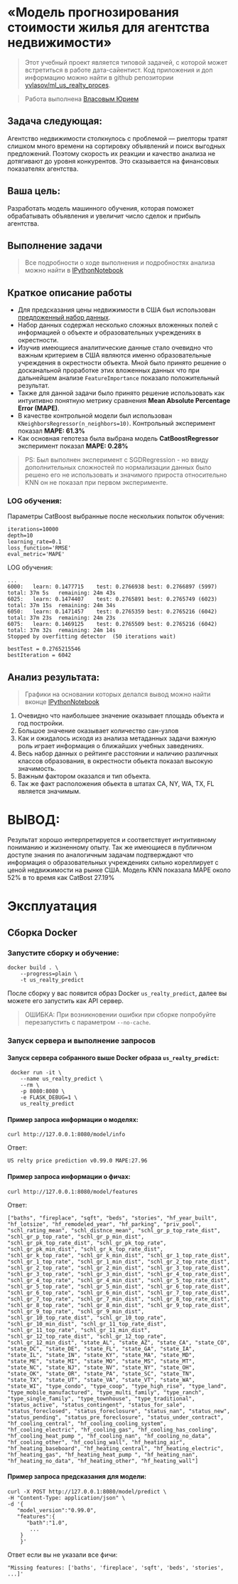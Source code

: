 # «Модель прогнозирования стоимости жилья для агентства недвижимости»

> Этот учебный проект является типовой задачей, с которой может встретиться в работе дата-сайентист.
> Код приложения и доп информацию можно найти в github репозитории [yvlasov/ml_us_realty_proces](https://github.com/yvlasov/ml_us_realty_proces).

> Работа выполнена [Власовым Юрием](http://t.me/yuvlasov)

## Задача следующая:
 Aгентство недвижимости столкнулось с проблемой — риелторы тратят слишком много времени на сортировку объявлений и поиск выгодных предложений. Поэтому скорость их реакции и качество анализа не дотягивают до уровня конкурентов. Это сказывается на финансовых показателях агентства.

## Ваша цель:
Разработать модель машинного обучения, которая поможет обрабатывать объявления и увеличит число сделок и прибыль агентства.

## Выполнение задачи

> Все подробности о ходе выполнения и подробностях анализа можно найти в [IPythonNotebook](https://drive.google.com/file/d/1q1anIuwzIdnz6n4tvnnocLgaEj1b00Sl/view?usp=sharing)

## Краткое описание работы

* Для предсказания цены недвижимости в США был использован [предложенный набор данных](https://yvlasov-share.s3.amazonaws.com/diploma_project_data.csv.zip).
* Набор данных содержал несколько сложных вложенных полей с информацией о объекте и образовательных учреждениях в окрестности.
* Изучив имеющиеся аналитические данные стало очевидно что важным критерием в США являются именно образовательные учреждения в окрестности объекта. Мной было принято решение о досканальной проработке этих вложенных данных что при дальнейшем анализе ```FeatureImportance``` показало положительный результат.
* Также для данной задачи было принято решение использовать как интуитивно понятную метрику сравнения **Mean Absolute Percentage Error (MAPE)**.
* В качестве контрольной модели был использован ```KNeighborsRegressor(n_neighbors=10)```. Контрольный эксперимент показал **MAPE: 61.3%**
* Как основная гепотеза была выбрана модель **CatBoostRegressor** эксперимент показал **MAPE: 0.28%**

> PS: Был выполнен эксперимент с SGDRegression - но ввиду дополнительных сложностей по нормализации данных было решено его не использовать и значимого прироста относительно KNN он не показал при первом эксперименте.

### LOG обучения:
Параметры CatBoost выбранные после нескольких попыток обучения: 
```
iterations=10000
depth=10
learning_rate=0.1
loss_function='RMSE'
eval_metric='MAPE'
```
LOG обучения:
```
...
6000:	learn: 0.1477715	test: 0.2766938	best: 0.2766897 (5997)	total: 37m 5s	remaining: 24m 43s
6025:	learn: 0.1474407	test: 0.2765891	best: 0.2765749 (6023)	total: 37m 15s	remaining: 24m 34s
6050:	learn: 0.1471457	test: 0.2765359	best: 0.2765216 (6042)	total: 37m 23s	remaining: 24m 23s
6075:	learn: 0.1469125	test: 0.2765509	best: 0.2765216 (6042)	total: 37m 32s	remaining: 24m 14s
Stopped by overfitting detector  (50 iterations wait)

bestTest = 0.2765215546
bestIteration = 6042
```

## Анализ результата:
> Графики на основании которых делался вывод можно найти вконце [IPythonNotebook](https://drive.google.com/file/d/1q1anIuwzIdnz6n4tvnnocLgaEj1b00Sl/view?usp=sharing)

1. Очевидно что наибольшее значение оказывает площадь объекта и год постройки.
2. Большое значение оказывает количество сан-узлов
3. Как и ожидалось исходя из анализа метаданных задачи важную роль играет информация о ближайших учебных заведениях.
4. Весь набор данных о рейтинге расстоянии и наличию различных классов образования, в окрестности обьекта показал высокую значимость.
4. Важным фактором оказался и тип  объекта.
5. Так же факт расположения обьекта в штатах CA, NY, WA, TX, FL является значимым.

# ВЫВОД:
Результат хорошо интерпретируется и соответствует интуитивному пониманию и жизненному опыту. Так же имеющиеся в публичном доступе знания по аналогичным задачам подтверждают что информация о образовательных учреждениях сильно кореллирует с ценой недвижимости на рынке США.
Модель KNN показала MAPE около 52% в то время как CatBost 27.19%

# Эксплуатация

## Сборка Docker

### Запустите сборку и обучение:
```
docker build . \
    --progress=plain \
    -t us_realty_predict
```
После сборку у вас появится образ Docker ```us_realty_predict```, далее вы можете его запустить как API сервер.
>ОШИБКА: При возникновении ошибки при сборке попробуйте перезапустить с параметром ```--no-cache```.

### Запуск сервера и выполнение запросов

#### Запуск сервера собранного выше Docker образа ```us_realty_predict```:
```
 docker run -it \
    --name us_realty_predict \
    --rm \
    -p 8080:8080 \
    -e FLASK_DEBUG=1 \
    us_realty_predict
```

#### Пример запроса информации о моделях:
```
curl http://127.0.0.1:8080/model/info
```
Ответ:
```
US relty price prediction v0.99.0 MAPE:27.96
```

#### Пример запроса информации о фичах:
```
curl http://127.0.0.1:8080/model/features           
```
Ответ:
```
["baths", "fireplace", "sqft", "beds", "stories", "hf_year_built", "hf_lotsize", "hf_remodeled_year", "hf_parking", "priv_pool", "schl_rating_mean", "schl_distnce_mean", "schl_gr_p_top_rate_dist", "schl_gr_p_top_rate", "schl_gr_p_min_dist", "schl_gr_pk_top_rate_dist", "schl_gr_pk_top_rate", "schl_gr_pk_min_dist", "schl_gr_k_top_rate_dist", "schl_gr_k_top_rate", "schl_gr_k_min_dist", "schl_gr_1_top_rate_dist", "schl_gr_1_top_rate", "schl_gr_1_min_dist", "schl_gr_2_top_rate_dist", "schl_gr_2_top_rate", "schl_gr_2_min_dist", "schl_gr_3_top_rate_dist", "schl_gr_3_top_rate", "schl_gr_3_min_dist", "schl_gr_4_top_rate_dist", "schl_gr_4_top_rate", "schl_gr_4_min_dist", "schl_gr_5_top_rate_dist", "schl_gr_5_top_rate", "schl_gr_5_min_dist", "schl_gr_6_top_rate_dist", "schl_gr_6_top_rate", "schl_gr_6_min_dist", "schl_gr_7_top_rate_dist", "schl_gr_7_top_rate", "schl_gr_7_min_dist", "schl_gr_8_top_rate_dist", "schl_gr_8_top_rate", "schl_gr_8_min_dist", "schl_gr_9_top_rate_dist", "schl_gr_9_top_rate", "schl_gr_9_min_dist", "schl_gr_10_top_rate_dist", "schl_gr_10_top_rate", "schl_gr_10_min_dist", "schl_gr_11_top_rate_dist", "schl_gr_11_top_rate", "schl_gr_11_min_dist", "schl_gr_12_top_rate_dist", "schl_gr_12_top_rate", "schl_gr_12_min_dist", "state_AL", "state_AZ", "state_CA", "state_CO", "state_DC", "state_DE", "state_FL", "state_GA", "state_IA", "state_IL", "state_IN", "state_KY", "state_MA", "state_MD", "state_ME", "state_MI", "state_MO", "state_MS", "state_MT", "state_NC", "state_NJ", "state_NV", "state_NY", "state_OH", "state_OK", "state_OR", "state_PA", "state_SC", "state_TN", "state_TX", "state_UT", "state_VA", "state_VT", "state_WA", "state_WI", "type_condo", "type_coop", "type_high_rise", "type_land", "type_mobile_manufactured", "type_multi_family", "type_ranch", "type_single_family", "type_townhouse", "type_traditional", "status_active", "status_contingent", "status_for_sale", "status_foreclosed", "status_foreclosure", "status_nan", "status_new", "status_pending", "status_pre_foreclosure", "status_under_contract", "hf_cooling_central", "hf_cooling_cooling_system", "hf_cooling_electric", "hf_cooling_gas", "hf_cooling_has_cooling", "hf_cooling_heat_pump ", "hf_cooling_nan", "hf_cooling_no_data", "hf_cooling_other", "hf_cooling_wall", "hf_heating_air", "hf_heating_baseboard", "hf_heating_central", "hf_heating_electric", "hf_heating_gas", "hf_heating_heat_pump ", "hf_heating_nan", "hf_heating_no_data", "hf_heating_other", "hf_heating_wall"]
```

#### Пример запроса предсказания для модели:
```
curl -X POST http://127.0.0.1:8080/model/predict \
-H "Content-Type: application/json" \
-d '{
   "model_version":"0.99.0",
   "features":{
      "bath":"1.0",
       ...
    }
    }'
```
Ответ если вы не указали все фичи:
```
"Missing features: ['baths', 'fireplace', 'sqft', 'beds', 'stories', ...]'
```
